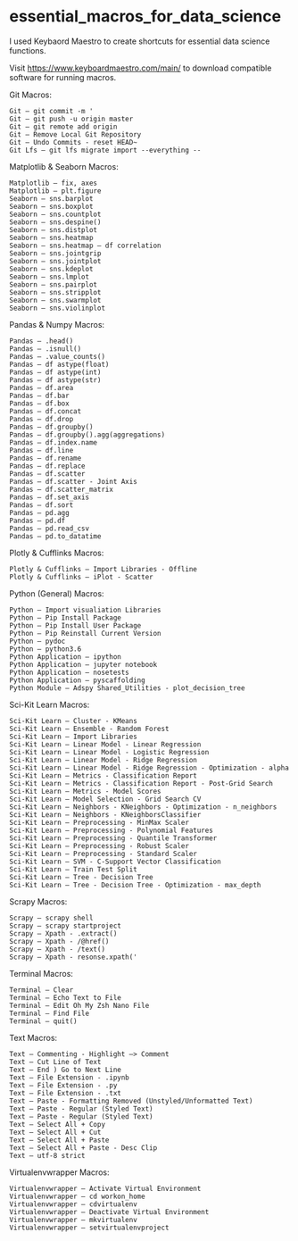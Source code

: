 # essential_macros_for_data_science
I used Keybaord Maestro to create shortcuts for essential data science functions.

Visit https://www.keyboardmaestro.com/main/ to download compatible software for running macros.

Git Macros:

	Git – git commit -m '
	Git – git push -u origin master
	Git – git remote add origin
	Git – Remove Local Git Repository
	Git – Undo Commits - reset HEAD~
	Git Lfs – git lfs migrate import --everything --

Matplotlib & Seaborn Macros: 

	Matplotlib – fix, axes
	Matplotlib – plt.figure
	Seaborn – sns.barplot
	Seaborn – sns.boxplot
	Seaborn – sns.countplot
	Seaborn – sns.despine()
	Seaborn – sns.distplot
	Seaborn – sns.heatmap
	Seaborn – sns.heatmap – df correlation
	Seaborn – sns.jointgrip
	Seaborn – sns.jointplot
	Seaborn – sns.kdeplot
	Seaborn – sns.lmplot
	Seaborn – sns.pairplot
	Seaborn – sns.stripplot
	Seaborn – sns.swarmplot
	Seaborn – sns.violinplot

Pandas & Numpy Macros: 

	Pandas – .head()
	Pandas – .isnull()
	Pandas – .value_counts()
	Pandas – df astype(float)
	Pandas – df astype(int)
	Pandas – df astype(str)
	Pandas – df.area
	Pandas – df.bar
	Pandas – df.box
	Pandas – df.concat
	Pandas – df.drop
	Pandas – df.groupby()
	Pandas – df.groupby().agg(aggregations)
	Pandas – df.index.name
	Pandas – df.line
	Pandas – df.rename
	Pandas – df.replace
	Pandas – df.scatter
	Pandas – df.scatter - Joint Axis
	Pandas – df.scatter_matrix
	Pandas – df.set_axis
	Pandas – df.sort
	Pandas – pd.agg
	Pandas – pd.df
	Pandas – pd.read_csv
	Pandas – pd.to_datatime

Plotly & Cufflinks Macros:

	Plotly & Cufflinks – Import Libraries - Offline
	Plotly & Cufflinks – iPlot - Scatter

Python (General) Macros:

	Python – Import visualiation Libraries
	Python – Pip Install Package
	Python – Pip Install User Package
	Python – Pip Reinstall Current Version
	Python – pydoc
	Python – python3.6
	Python Application – ipython
	Python Application – jupyter notebook
	Python Application – nosetests
	Python Application – pyscaffolding
	Python Module – Adspy Shared_Utilities - plot_decision_tree

Sci-Kit Learn Macros:

	Sci-Kit Learn – Cluster - KMeans
	Sci-Kit Learn – Ensemble - Random Forest
	Sci-Kit Learn – Import Libraries
	Sci-Kit Learn – Linear Model - Linear Regression
	Sci-Kit Learn – Linear Model - Logistic Regression
	Sci-Kit Learn – Linear Model - Ridge Regression
	Sci-Kit Learn – Linear Model - Ridge Regression - Optimization - alpha
	Sci-Kit Learn – Metrics - Classification Report
	Sci-Kit Learn – Metrics - Classification Report - Post-Grid Search
	Sci-Kit Learn – Metrics - Model Scores
	Sci-Kit Learn – Model Selection - Grid Search CV
	Sci-Kit Learn – Neighbors - KNeighbors - Optimization - n_neighbors
	Sci-Kit Learn – Neighbors - KNeighborsClassifier
	Sci-Kit Learn – Preprocessing - MinMax Scaler
	Sci-Kit Learn – Preprocessing - Polynomial Features
	Sci-Kit Learn – Preprocessing - Quantile Transformer
	Sci-Kit Learn – Preprocessing - Robust Scaler
	Sci-Kit Learn – Preprocessing - Standard Scaler
	Sci-Kit Learn – SVM - C-Support Vector Classification
	Sci-Kit Learn – Train Test Split
	Sci-Kit Learn – Tree - Decision Tree
	Sci-Kit Learn – Tree - Decision Tree - Optimization - max_depth

Scrapy Macros:

	Scrapy – scrapy shell
	Scrapy – scrapy startproject 
	Scrapy – Xpath - .extract()
	Scrapy – Xpath - /@href()
	Scrapy – Xpath - /text()
	Scrapy – Xpath - resonse.xpath('

Terminal Macros:

	Terminal – Clear
	Terminal – Echo Text to File
	Terminal – Edit Oh My Zsh Nano File
	Terminal – Find File
	Terminal – quit()

Text Macros:

	Text – Commenting - Highlight –> Comment
	Text – Cut Line of Text
	Text – End ) Go to Next Line
	Text – File Extension - .ipynb
	Text – File Extension - .py
	Text – File Extension - .txt
	Text – Paste - Formatting Removed (Unstyled/Unformatted Text)
	Text – Paste - Regular (Styled Text)
	Text – Paste - Regular (Styled Text)
	Text – Select All + Copy
	Text – Select All + Cut
	Text – Select All + Paste
	Text – Select All + Paste - Desc Clip
	Text – utf-8 strict

Virtualenvwrapper Macros:

	Virtualenvwrapper – Activate Virtual Environment
	Virtualenvwrapper – cd workon_home
	Virtualenvwrapper – cdvirtualenv
	Virtualenvwrapper – Deactivate Virtual Environment
	Virtualenvwrapper – mkvirtualenv
	Virtualenvwrapper – setvirtualenvproject

